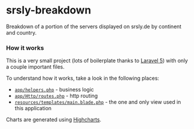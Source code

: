 srsly-breakdown
===============

Breakdown of a portion of the servers displayed on srsly.de by continent and country.

### How it works

This is a very small project (lots of boilerplate thanks to [Laravel 5](https://github.com/laravel/laravel/tree/develop)) with only a couple important files.

To understand how it works, take a look in the following places:

* [`app/helpers.php`](https://github.com/kylestev/srsly-breakdown/blob/master/app/helpers.php) - business logic
* [`app/Http/routes.php`](https://github.com/kylestev/srsly-breakdown/blob/master/app/Http/routes.php) - http routing
* [`resources/templates/main.blade.php`](https://github.com/kylestev/srsly-breakdown/blob/master/resources/templates/main.blade.php) - the one and only view used in this application

Charts are generated using [Highcharts](http://www.highcharts.com/).
